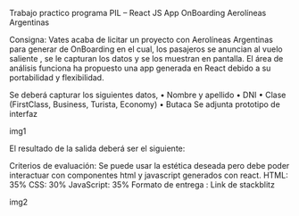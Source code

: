 Trabajo practico programa PIL – React JS
App OnBoarding Aerolíneas Argentinas

Consigna:
Vates acaba de licitar un proyecto con Aerolíneas Argentinas para generar de OnBoarding en el cual, los pasajeros se anuncian al vuelo saliente , se le capturan los datos y se los muestran en pantalla.
El área de análisis funciona ha propuesto una app generada en React debido a su portabilidad y flexibilidad.

Se deberá capturar los siguientes datos,
•	Nombre y apellido
•	DNI
•	Clase (FirstClass, Business, Turista, Economy)
•	Butaca
Se adjunta prototipo de interfaz
 

 img1


El resultado de la salida deberá ser el siguiente:
 
Criterios de evaluación:
Se puede usar la estética deseada pero debe poder interactuar con componentes html y javascript generados con react.
HTML: 35%
CSS: 30%
JavaScript: 35%
Formato de entrega : Link de stackblitz


img2



<!--
https://www.paradigmadigital.com/dev/agilizar-desarrollo-tablas-react/
npm install react-table --save


npm i --save bootstrap @popperjs/core




        <div>
                <button onClick={ () => {
                    pasajeros.map((p)=>{console.log(p)});
                    console.log(pasajeros) 
                }}>Mostrar</button>
            </div>

-->